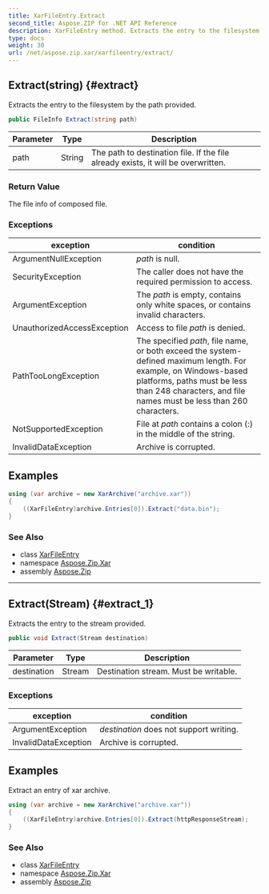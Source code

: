 ```yaml
---
title: XarFileEntry.Extract
second_title: Aspose.ZIP for .NET API Reference
description: XarFileEntry method. Extracts the entry to the filesystem by the path provided
type: docs
weight: 30
url: /net/aspose.zip.xar/xarfileentry/extract/
---
```

## Extract(string) {#extract}

Extracts the entry to the filesystem by the path provided.

```csharp
public FileInfo Extract(string path)
```

| Parameter | Type | Description |
| --- | --- | --- |
| path | String | The path to destination file. If the file already exists, it will be overwritten. |

### Return Value

The file info of composed file.

### Exceptions

| exception | condition |
| --- | --- |
| ArgumentNullException | *path* is null. |
| SecurityException | The caller does not have the required permission to access. |
| ArgumentException | The *path* is empty, contains only white spaces, or contains invalid characters. |
| UnauthorizedAccessException | Access to file *path* is denied. |
| PathTooLongException | The specified *path*, file name, or both exceed the system-defined maximum length. For example, on Windows-based platforms, paths must be less than 248 characters, and file names must be less than 260 characters. |
| NotSupportedException | File at *path* contains a colon (:) in the middle of the string. |
| InvalidDataException | Archive is corrupted. |

## Examples

```csharp
using (var archive = new XarArchive("archive.xar"))
{
    ((XarFileEntry)archive.Entries[0]).Extract("data.bin");
}
```

### See Also

* class [XarFileEntry](../)
* namespace [Aspose.Zip.Xar](../../xarfileentry/)
* assembly [Aspose.Zip](../../../)

---

## Extract(Stream) {#extract_1}

Extracts the entry to the stream provided.

```csharp
public void Extract(Stream destination)
```

| Parameter | Type | Description |
| --- | --- | --- |
| destination | Stream | Destination stream. Must be writable. |

### Exceptions

| exception | condition |
| --- | --- |
| ArgumentException | *destination* does not support writing. |
| InvalidDataException | Archive is corrupted. |

## Examples

Extract an entry of xar archive.

```csharp
using (var archive = new XarArchive("archive.xar"))
{
    ((XarFileEntry)archive.Entries[0]).Extract(httpResponseStream);
}
```

### See Also

* class [XarFileEntry](../)
* namespace [Aspose.Zip.Xar](../../xarfileentry/)
* assembly [Aspose.Zip](../../../)


